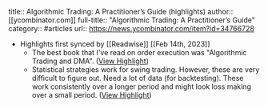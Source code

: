 title:: Algorithmic Trading: A Practitioner’s Guide (highlights)
author:: [[ycombinator.com]]
full-title:: "Algorithmic Trading: A Practitioner’s Guide"
category:: #articles
url:: https://news.ycombinator.com/item?id=34766728

- Highlights first synced by [[Readwise]] [[Feb 14th, 2023]]
	- The best book that I've read on order execution was "Algorithmic Trading and DMA". ([View Highlight](https://read.readwise.io/read/01gs6ce7hpnecskzbtxnr6jent))
	- Statistical strategies work for swing trading. However, these are very difficult to figure out. Need a lot of data (for backtesting). These work consistently over a longer period and might look loss making over a small period. ([View Highlight](https://read.readwise.io/read/01gs6cextgjsx32aybzcre7zgr))